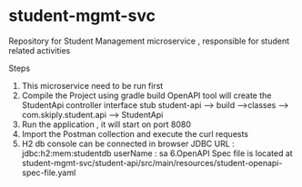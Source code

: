 # student-mgmt-svc
Repository for Student Management microservice , responsible for student related activities

Steps
1. This microservice need to be run first
2. Compile the Project using gradle build
   OpenAPI tool  will create the StudentApi controller interface stub
   student-api --> build -->classes --> com.skiply.student.api --> StudentApi
3. Run the application , it will start on port 8080
4. Import the Postman collection and execute the curl requests
5. H2 db console can be connected in browser
   JDBC URL : jdbc:h2:mem:studentdb
   userName : sa
6.OpenAPI Spec file is located at
   student-mgmt-svc/student-api/src/main/resources/student-openapi-spec-file.yaml

